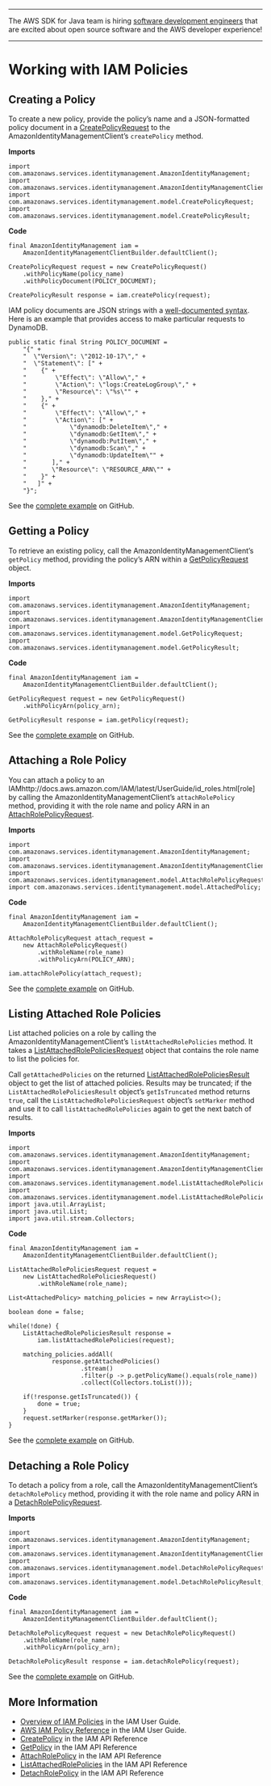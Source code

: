 --------

The AWS SDK for Java team is hiring [software development engineers](https://github.com/aws/aws-sdk-java-v2/issues/3156) that are excited about open source software and the AWS developer experience\!

--------

# Working with IAM Policies<a name="examples-iam-policies"></a>

## Creating a Policy<a name="creating-a-policy"></a>

To create a new policy, provide the policy’s name and a JSON\-formatted policy document in a [CreatePolicyRequest](https://docs.aws.amazon.com/sdk-for-java/v1/reference/com/amazonaws/services/identitymanagement/model/CreatePolicyRequest.html) to the AmazonIdentityManagementClient’s `createPolicy` method\.

 **Imports** 

```
import com.amazonaws.services.identitymanagement.AmazonIdentityManagement;
import com.amazonaws.services.identitymanagement.AmazonIdentityManagementClientBuilder;
import com.amazonaws.services.identitymanagement.model.CreatePolicyRequest;
import com.amazonaws.services.identitymanagement.model.CreatePolicyResult;
```

 **Code** 

```
final AmazonIdentityManagement iam =
    AmazonIdentityManagementClientBuilder.defaultClient();

CreatePolicyRequest request = new CreatePolicyRequest()
    .withPolicyName(policy_name)
    .withPolicyDocument(POLICY_DOCUMENT);

CreatePolicyResult response = iam.createPolicy(request);
```

IAM policy documents are JSON strings with a [well\-documented syntax](http://docs.aws.amazon.com/IAM/latest/UserGuide/reference_policies_grammar.html)\. Here is an example that provides access to make particular requests to DynamoDB\.

```
public static final String POLICY_DOCUMENT =
    "{" +
    "  \"Version\": \"2012-10-17\"," +
    "  \"Statement\": [" +
    "    {" +
    "        \"Effect\": \"Allow\"," +
    "        \"Action\": \"logs:CreateLogGroup\"," +
    "        \"Resource\": \"%s\"" +
    "    }," +
    "    {" +
    "        \"Effect\": \"Allow\"," +
    "        \"Action\": [" +
    "            \"dynamodb:DeleteItem\"," +
    "            \"dynamodb:GetItem\"," +
    "            \"dynamodb:PutItem\"," +
    "            \"dynamodb:Scan\"," +
    "            \"dynamodb:UpdateItem\"" +
    "       ]," +
    "       \"Resource\": \"RESOURCE_ARN\"" +
    "    }" +
    "   ]" +
    "}";
```

See the [complete example](https://github.com/awsdocs/aws-doc-sdk-examples/blob/master/java/example_code/iam/src/main/java/aws/example/iam/CreatePolicy.java) on GitHub\.

## Getting a Policy<a name="getting-a-policy"></a>

To retrieve an existing policy, call the AmazonIdentityManagementClient’s `getPolicy` method, providing the policy’s ARN within a [GetPolicyRequest](https://docs.aws.amazon.com/sdk-for-java/v1/reference/com/amazonaws/services/identitymanagement/model/GetPolicyRequest.html) object\.

 **Imports** 

```
import com.amazonaws.services.identitymanagement.AmazonIdentityManagement;
import com.amazonaws.services.identitymanagement.AmazonIdentityManagementClientBuilder;
import com.amazonaws.services.identitymanagement.model.GetPolicyRequest;
import com.amazonaws.services.identitymanagement.model.GetPolicyResult;
```

 **Code** 

```
final AmazonIdentityManagement iam =
    AmazonIdentityManagementClientBuilder.defaultClient();

GetPolicyRequest request = new GetPolicyRequest()
    .withPolicyArn(policy_arn);

GetPolicyResult response = iam.getPolicy(request);
```

See the [complete example](https://github.com/awsdocs/aws-doc-sdk-examples/blob/master/java/example_code/iam/src/main/java/aws/example/iam/GetPolicy.java) on GitHub\.

## Attaching a Role Policy<a name="attaching-a-role-policy"></a>

You can attach a policy to an IAMhttp://docs\.aws\.amazon\.com/IAM/latest/UserGuide/id\_roles\.html\[role\] by calling the AmazonIdentityManagementClient’s `attachRolePolicy` method, providing it with the role name and policy ARN in an [AttachRolePolicyRequest](https://docs.aws.amazon.com/sdk-for-java/v1/reference/com/amazonaws/services/identitymanagement/model/AttachRolePolicyRequest.html)\.

 **Imports** 

```
import com.amazonaws.services.identitymanagement.AmazonIdentityManagement;
import com.amazonaws.services.identitymanagement.AmazonIdentityManagementClientBuilder;
import com.amazonaws.services.identitymanagement.model.AttachRolePolicyRequest;
import com.amazonaws.services.identitymanagement.model.AttachedPolicy;
```

 **Code** 

```
final AmazonIdentityManagement iam =
    AmazonIdentityManagementClientBuilder.defaultClient();

AttachRolePolicyRequest attach_request =
    new AttachRolePolicyRequest()
        .withRoleName(role_name)
        .withPolicyArn(POLICY_ARN);

iam.attachRolePolicy(attach_request);
```

See the [complete example](https://github.com/awsdocs/aws-doc-sdk-examples/blob/master/java/example_code/iam/src/main/java/aws/example/iam/AttachRolePolicy.java) on GitHub\.

## Listing Attached Role Policies<a name="listing-attached-role-policies"></a>

List attached policies on a role by calling the AmazonIdentityManagementClient’s `listAttachedRolePolicies` method\. It takes a [ListAttachedRolePoliciesRequest](https://docs.aws.amazon.com/sdk-for-java/v1/reference/com/amazonaws/services/identitymanagement/model/ListAttachedRolePoliciesRequest.html) object that contains the role name to list the policies for\.

Call `getAttachedPolicies` on the returned [ListAttachedRolePoliciesResult](https://docs.aws.amazon.com/sdk-for-java/v1/reference/com/amazonaws/services/identitymanagement/model/ListAttachedRolePoliciesResult.html) object to get the list of attached policies\. Results may be truncated; if the `ListAttachedRolePoliciesResult` object’s `getIsTruncated` method returns `true`, call the `ListAttachedRolePoliciesRequest` object’s `setMarker` method and use it to call `listAttachedRolePolicies` again to get the next batch of results\.

 **Imports** 

```
import com.amazonaws.services.identitymanagement.AmazonIdentityManagement;
import com.amazonaws.services.identitymanagement.AmazonIdentityManagementClientBuilder;
import com.amazonaws.services.identitymanagement.model.ListAttachedRolePoliciesRequest;
import com.amazonaws.services.identitymanagement.model.ListAttachedRolePoliciesResult;
import java.util.ArrayList;
import java.util.List;
import java.util.stream.Collectors;
```

 **Code** 

```
final AmazonIdentityManagement iam =
    AmazonIdentityManagementClientBuilder.defaultClient();

ListAttachedRolePoliciesRequest request =
    new ListAttachedRolePoliciesRequest()
        .withRoleName(role_name);

List<AttachedPolicy> matching_policies = new ArrayList<>();

boolean done = false;

while(!done) {
    ListAttachedRolePoliciesResult response =
        iam.listAttachedRolePolicies(request);

    matching_policies.addAll(
            response.getAttachedPolicies()
                    .stream()
                    .filter(p -> p.getPolicyName().equals(role_name))
                    .collect(Collectors.toList()));

    if(!response.getIsTruncated()) {
        done = true;
    }
    request.setMarker(response.getMarker());
}
```

See the [complete example](https://github.com/awsdocs/aws-doc-sdk-examples/blob/master/java/example_code/iam/src/main/java/aws/example/iam/AttachRolePolicy.java) on GitHub\.

## Detaching a Role Policy<a name="detaching-a-role-policy"></a>

To detach a policy from a role, call the AmazonIdentityManagementClient’s `detachRolePolicy` method, providing it with the role name and policy ARN in a [DetachRolePolicyRequest](https://docs.aws.amazon.com/sdk-for-java/v1/reference/com/amazonaws/services/identitymanagement/model/DetachRolePolicyRequest.html)\.

 **Imports** 

```
import com.amazonaws.services.identitymanagement.AmazonIdentityManagement;
import com.amazonaws.services.identitymanagement.AmazonIdentityManagementClientBuilder;
import com.amazonaws.services.identitymanagement.model.DetachRolePolicyRequest;
import com.amazonaws.services.identitymanagement.model.DetachRolePolicyResult;
```

 **Code** 

```
final AmazonIdentityManagement iam =
    AmazonIdentityManagementClientBuilder.defaultClient();

DetachRolePolicyRequest request = new DetachRolePolicyRequest()
    .withRoleName(role_name)
    .withPolicyArn(policy_arn);

DetachRolePolicyResult response = iam.detachRolePolicy(request);
```

See the [complete example](https://github.com/awsdocs/aws-doc-sdk-examples/blob/master/java/example_code/iam/src/main/java/aws/example/iam/DetachRolePolicy.java) on GitHub\.

## More Information<a name="more-information"></a>
+  [Overview of IAM Policies](http://docs.aws.amazon.com/IAM/latest/UserGuide/access_policies.html) in the IAM User Guide\.
+  [AWS IAM Policy Reference](http://docs.aws.amazon.com/IAM/latest/UserGuide/reference_policies.html) in the IAM User Guide\.
+  [CreatePolicy](http://docs.aws.amazon.com/IAM/latest/APIReference/API_CreatePolicy.html) in the IAM API Reference
+  [GetPolicy](http://docs.aws.amazon.com/IAM/latest/APIReference/API_GetPolicy.html) in the IAM API Reference
+  [AttachRolePolicy](http://docs.aws.amazon.com/IAM/latest/APIReference/API_AttachRolePolicy.html) in the IAM API Reference
+  [ListAttachedRolePolicies](http://docs.aws.amazon.com/IAM/latest/APIReference/API_ListAttachedRolePolicies.html) in the IAM API Reference
+  [DetachRolePolicy](http://docs.aws.amazon.com/IAM/latest/APIReference/API_DetachRolePolicy.html) in the IAM API Reference